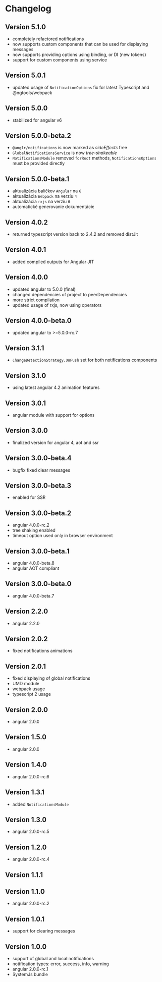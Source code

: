 # Changelog

## Version 5.1.0
 - completely refactored notifications
 - now supports custom components that can be used for displaying messages
 - now supports providing options using binding, or DI (new tokens)
 - support for custom components using service

## Version 5.0.1
 - updated usage of `NotificationOptions` fix for latest Typescript and @ngtools/webpack

## Version 5.0.0
 - stabilized for angular v6

## Version 5.0.0-beta.2
 - `@anglr/notifications` is now marked as *sideEffects* free
 - `GlobalNotificationsService` is now *tree-shakeable*
 - `NotificationsModule` removed `forRoot` methods, `NotificationsOptions` must be provided directly

## Version 5.0.0-beta.1
 - aktualizácia balíčkov `Angular` na `6`
 - aktualizácia `Webpack` na verziu `4`
 - aktualizácia `rxjs` na verziu `6`
 - automatické generovanie dokumentácie

## Version 4.0.2
 - returned typescript version back to 2.4.2 and removed distJit

## Version 4.0.1
 - added compiled outputs for Angular JIT

## Version 4.0.0
 - updated angular to 5.0.0 (final)
 - changed dependencies of project to peerDependencies
 - more strict compilation
 - updated usage of rxjs, now using operators

## Version 4.0.0-beta.0
 - updated angular to >=5.0.0-rc.7

## Version 3.1.1
- `ChangeDetectionStrategy.OnPush` set for both notifications components

## Version 3.1.0
- using latest angular 4.2 animation features

## Version 3.0.1
- angular module with support for options

## Version 3.0.0
- finalized version for angular 4, aot and ssr

## Version 3.0.0-beta.4
- bugfix fixed clear messages

## Version 3.0.0-beta.3
- enabled for SSR

## Version 3.0.0-beta.2

- angular 4.0.0-rc.2
- tree shaking enabled
- timeout option used only in browser environment

## Version 3.0.0-beta.1

- angular 4.0.0-beta.8
- angular AOT compliant

## Version 3.0.0-beta.0

- angular 4.0.0-beta.7

## Version 2.2.0

 - angular 2.2.0

## Version 2.0.2

- fixed notifications animations 

## Version 2.0.1

- fixed displaying of global notifications
- UMD module
- webpack usage
- typescript 2 usage

## Version 2.0.0

- angular 2.0.0

## Version 1.5.0

- angular 2.0.0

## Version 1.4.0

- angular 2.0.0-rc.6

## Version 1.3.1

- added `NotificationsModule`

## Version 1.3.0

- angular 2.0.0-rc.5

## Version 1.2.0

- angular 2.0.0-rc.4

## Version 1.1.1
## Version 1.1.0

- angular 2.0.0-rc.2

## Version 1.0.1

- support for clearing messages

## Version 1.0.0

- support of global and local notifications
- notification types: error, success, info, warning
- angular 2.0.0-rc.1
- SystemJs bundle